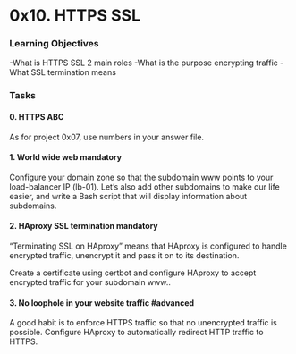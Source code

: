 # 0x10. HTTPS SSL

### Learning Objectives

-What is HTTPS SSL 2 main roles
-What is the purpose encrypting traffic
-What SSL termination means

### Tasks

#### 0. HTTPS ABC
As for project 0x07, use numbers in your answer file.

#### 1. World wide web mandatory

Configure your domain zone so that the subdomain www points to your load-balancer IP (lb-01). Let’s also add other subdomains to make our life easier, and write a Bash script that will display information about subdomains.


#### 2. HAproxy SSL termination mandatory

“Terminating SSL on HAproxy” means that HAproxy is configured to handle encrypted traffic, unencrypt it and pass it on to its destination.

Create a certificate using certbot and configure HAproxy to accept encrypted traffic for your subdomain www..

#### 3. No loophole in your website traffic #advanced

A good habit is to enforce HTTPS traffic so that no unencrypted traffic is possible. Configure HAproxy to automatically redirect HTTP traffic to HTTPS.


